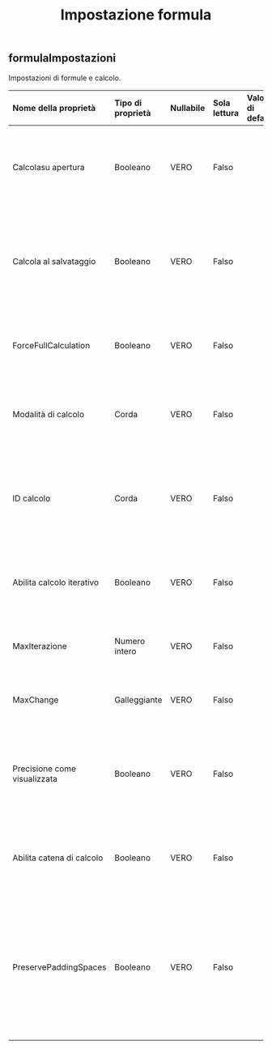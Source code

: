 ﻿---
title: Impostazione formula
second_title: Aspose.Cells Cloud Documen
type: docs
url: /it/specification/model/formulasettings/
description: "Aspose.Cells Specifica del modello cloud: FormulaSettings. Gestisci facilmente Excel e altri fogli di calcolo con funzionalità come apertura, generazione, modifica, divisione, unione, confronto e conversione"
kwords: Excel, Office, Foglio di calcolo, Cloud REST API, FormulaSettings
weight: 50
---
## **formulaImpostazioni**

 Impostazioni di formule e calcolo.

| Nome della proprietà| Tipo di proprietà| Nullabile| Sola lettura| Valore di default| Descrizione|
|:- |:- |:- |:- |:- |:- |
| Calcolasu apertura| Booleano| VERO| Falso|| Indica se l'applicazione deve eseguire un calcolo completo all'apertura della cartella di lavoro.|
| Calcola al salvataggio| Booleano| VERO| Falso|| Indica se ricalcolare la cartella di lavoro prima di salvare il documento, quando si è in modalità di calcolo manuale.|
|ForceFullCalculation| Booleano| VERO| Falso|| Indica se calcola tutte le formule ogni volta che viene attivato un calcolo.|
| Modalità di calcolo| Corda| VERO| Falso|| Ottiene o imposta la modalità per il calcolo della cartella di lavoro in MS Excel.|
| ID calcolo| Corda| VERO| Falso|| Specifica la versione del motore di calcolo utilizzato per calcolare i valori nella cartella di lavoro.|
| Abilita calcolo iterativo| Booleano| VERO| Falso|| Indica se abilitare il calcolo iterativo per risolvere i riferimenti circolari.|
| MaxIterazione| Numero intero| VERO| Falso|| Le iterazioni massime per risolvere un riferimento circolare.|
| MaxChange| Galleggiante| VERO| Falso|| La modifica massima per risolvere un riferimento circolare.|
| Precisione come visualizzata| Booleano| VERO| Falso|| Se impostare la precisione del risultato calcolato così come viene visualizzato durante il calcolo delle formule|
| Abilita catena di calcolo| Booleano| VERO| Falso|| Se abilitare la catena di calcolo per le formule. L'impostazione predefinita è falsa.|
| PreservePaddingSpaces| Booleano| VERO| Falso||Indica se preservare gli spazi e le interruzioni di riga inseriti tra i token della formula durante il recupero e l'impostazione delle formule. Il valore predefinito è falso.|

